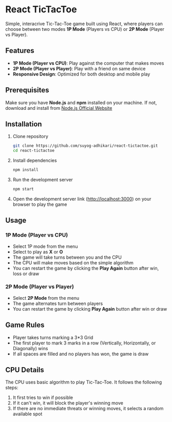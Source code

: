 # React TicTacToe
Simple, interacrive Tic-Tac-Toe game built using React, where players can choose between two modes **1P Mode** (Players vs CPU) or **2P Mode** (Player vs Player).

## Features
* **1P Mode (Player vs CPU)**: Play against the computer that makes moves
* **2P Mode (Player vs Player)**: Play with a friend on same device
* **Responsive Design**: Optimized for both desktop and mobile play
  
## Prerequisites
Make sure you have **Node.js** and **npm** installed on your machine. If not, download and install from [Node.js Official Website](https://nodejs.org)

## Installation
1. Clone repository
   ```bash
   git clone https://github.com/suyog-adhikari/react-tictactoe.git
   cd react-tictactoe
   ```
2. Install dependencies
   ```bash
   npm install
   ```
3. Run the development server
   ```bash
   npm start
   ```
4. Open the development server link ([http://localhost:3000](http://localhost:3000)) on your browser to play the game

## Usage
### 1P Mode (Player vs CPU)
* Select 1P mode from the menu
* Select to play as **X** or **O**
* The game will take turns between you and the CPU
* The CPU will make moves based on the simple algorithm
* You can restart the game by clicking the **Play Again** button after win, loss or draw

### 2P Mode (Player vs Player)
* Select **2P Mode** from the menu
* The game alternates turn between players
* You can restart the game by clicking **Play Again** button after win or draw

## Game Rules
* Player takes turns marking a 3*3 Grid
* The first player to mark 3 marks in a row (Vertically, Horizontally, or Diagonally) wins
* If all spaces are filled and no players has won, the game is draw

## CPU Details
The CPU uses basic algorithm to play Tic-Tac-Toe. It follows the following steps:
1. It first tries to win if possible
2. If it can't win, it will block the player's winning move
3. If there are no immediate threats or winning moves, it selects a random available spot
